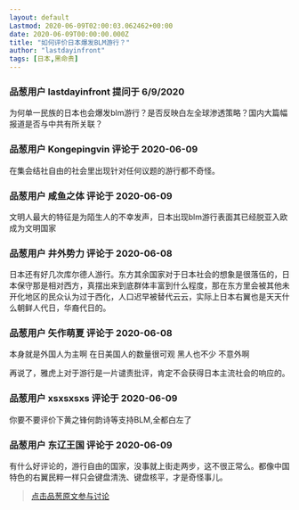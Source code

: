 ```yaml
---
layout: default
Lastmod: 2020-06-09T02:00:03.062462+00:00
date: 2020-06-09T00:00:00.000Z
title: "如何评价日本爆发BLM游行？"
author: "lastdayinfront"
tags: [日本,黑命贵]
---
```



### 品葱用户 **lastdayinfront** 提问于 6/9/2020
    
为何单一民族的日本也会爆发blm游行？是否反映白左全球渗透策略？国内大篇幅报道是否与中共有所关联？
    
                

### 品葱用户 **Kongepingvin** 评论于 2020-06-09
        
在集会结社自由的社会里出现针对任何议题的游行都不奇怪。
        
                

### 品葱用户 **咸鱼之体** 评论于 2020-06-09
        
文明人最大的特征是为陌生人的不幸发声，日本出现blm游行表面其已经脱亚入欧成为文明国家
        
                

### 品葱用户 **井外势力** 评论于 2020-06-08
        
日本还有好几次库尔德人游行。东方其余国家对于日本社会的想象是很落伍的，日本保守那是相对西方，真摆出来到底群体丰富到什么程度，那在东方里会被其他未开化地区的民众认为过于西化，人口迟早被替代云云，实际上日本右翼也是天天什么朝鲜人代日，华裔代日的。
        
                

### 品葱用户 **矢作萌夏** 评论于 2020-06-08
        
本身就是外国人为主啊 在日美国人的数量很可观 黑人也不少 不意外啊  
  
再说了，雅虎上对于游行是一片谴责批评，肯定不会获得日本主流社会的响应的。
        
                

### 品葱用户 **xsxsxsxs** 评论于 2020-06-09
        
你要不要评价下黄之锋何韵诗等支持BLM,全都白左了
        
                

### 品葱用户 **东辽王国** 评论于 2020-06-09
        
有什么好评论的，游行自由的国家，没事就上街走两步，这不很正常么。都像中国特色的右翼民粹一样只会键盘清洗、键盘核平，才是奇怪事儿。
        
                





> [点击品葱原文参与讨论](https://pincong.rocks/question/26977)

